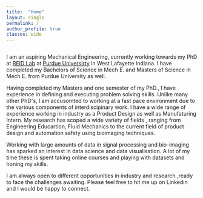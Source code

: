 ```yaml
---
title:  "Home"
layout: single
permalink: /
author_profile: true
classes: wide
---
```

<html lang="en" class="no-js">
  <head>
    <meta charset="utf-8">

  <title>Home-Umair Sarwar</title>
  <meta name="description" content="home page">
  <meta name="Umair Sarwar" content="home">

</head>

<body>    
      
<div class="page__inner-wrap">
      
<section class="page__content" itemprop="text">
        
<figure style="width: 30%" class="align-right">
  <img src="https://usarwar1.github.io/umair/assets/images/REIDHead.jpeg" alt="" />
</figure>
<p class="text-justify" > I am an aspiring Mechanical Engineering, currently working towards my PhD at <a href="https://engineering.purdue.edu/reidlab/">REID Lab</a> at <a href="https://www.purdue.edu/">Purdue Universirty</a> in West Lafayette Indiana. I have completed my Bachelors of Science in Mech E. and Masters of Science in Mech E. from Purdue University as well. </p
<p class="text-justify" > Having completed my Masters and one semester of my PhD., I have experience in defining and executing problem solving skills. Unlike many other PhD's, I am accusomted to working at a fast pace environment due to the various components of interdiscipinary work. I have a wide range of experience working in industry as a Product Design as well as Manufaturing Intern. My research has scoped a wide variety of fields , ranging from Engineering Educartion, Fluid Mechanics to the current field of product design and automation safety using bioimaging techniques.</p>
<p>Working with large amounts of data in signal processing and bio-imaging has sparked an interest in data science and data visualisation. A lot of my time these is spent taking online courses and playing with datasets and honing my skills. </p>
<p>I am always open to different opportunities in industry and research ,ready to face the challenges awaiting. Please feel free to hit me up on Linkedin and I would be happy to connect.</p>
  </body>
</html>
